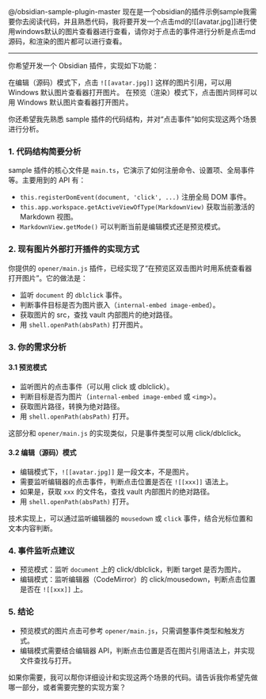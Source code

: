 @/obsidian-sample-plugin-master 现在是一个obsidian的插件示例sample我需要你去阅读代码，并且熟悉代码，我将要开发一个点击md的![[avatar.jpg]]进行使用windows默认的图片查看器进行查看，请你对于点击的事件进行分析是点击md源码，和渲染的图片都可以进行查看。


---

你希望开发一个 Obsidian 插件，实现如下功能：

在编辑（源码）模式下，点击 `![[avatar.jpg]]` 这样的图片引用，可以用 Windows 默认图片查看器打开图片。
在预览（渲染）模式下，点击图片同样可以用 Windows 默认图片查看器打开图片。

你还希望我先熟悉 sample 插件的代码结构，并对“点击事件”如何实现这两个场景进行分析。

### 1. 代码结构简要分析

sample 插件的核心文件是 `main.ts`，它演示了如何注册命令、设置项、全局事件等。主要用到的 API 有：

- `this.registerDomEvent(document, 'click', ...)` 注册全局 DOM 事件。
- `this.app.workspace.getActiveViewOfType(MarkdownView)` 获取当前激活的 Markdown 视图。
- `MarkdownView.getMode()` 可以判断当前是编辑模式还是预览模式。

### 2. 现有图片外部打开插件的实现方式

你提供的 `opener/main.js` 插件，已经实现了“在预览区双击图片时用系统查看器打开图片”。它的做法是：

- 监听 `document` 的 `dblclick` 事件。
- 判断事件目标是否为图片嵌入（`internal-embed image-embed`）。
- 获取图片的 src，查找 vault 内部图片的绝对路径。
- 用 `shell.openPath(absPath)` 打开图片。

### 3. 你的需求分析

#### 3.1 预览模式

- 监听图片的点击事件（可以用 click 或 dblclick）。
- 判断目标是否为图片（`internal-embed image-embed` 或 `<img>`）。
- 获取图片路径，转换为绝对路径。
- 用 `shell.openPath(absPath)` 打开。

这部分和 `opener/main.js` 的实现类似，只是事件类型可以用 click/dblclick。

#### 3.2 编辑（源码）模式

- 编辑模式下，`![[avatar.jpg]]` 是一段文本，不是图片。
- 需要监听编辑器的点击事件，判断点击位置是否在 `![[xxx]]` 语法上。
- 如果是，获取 `xxx` 的文件名，查找 vault 内部图片的绝对路径。
- 用 `shell.openPath(absPath)` 打开。

技术实现上，可以通过监听编辑器的 `mousedown` 或 `click` 事件，结合光标位置和文本内容判断。

### 4. 事件监听点建议

- 预览模式：监听 `document` 上的 click/dblclick，判断 target 是否为图片。
- 编辑模式：监听编辑器（CodeMirror）的 click/mousedown，判断点击位置是否在 `![[xxx]]` 上。

### 5. 结论

- 预览模式的图片点击可参考 `opener/main.js`，只需调整事件类型和触发方式。
- 编辑模式需要结合编辑器 API，判断点击位置是否在图片引用语法上，并实现文件查找与打开。

如果你需要，我可以帮你详细设计和实现这两个场景的代码。请告诉我你希望先做哪一部分，或者需要完整的实现方案？